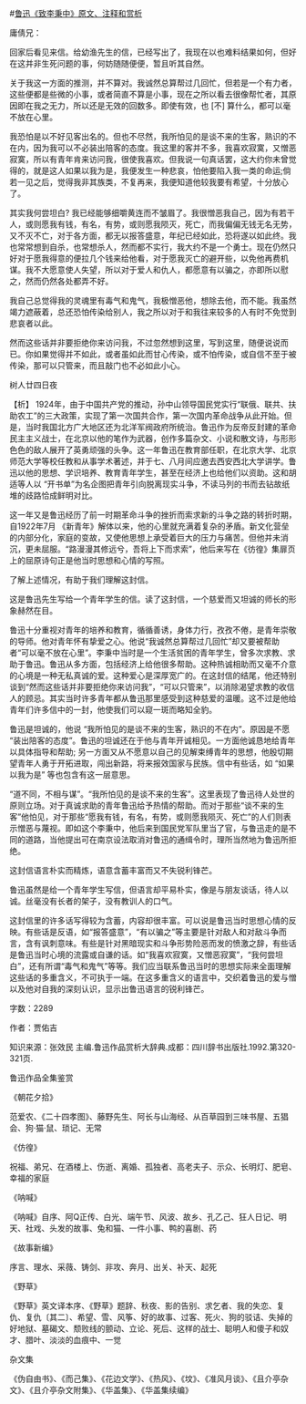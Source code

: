 #[鲁迅《致李秉中》原文、注释和赏析](https://www.vrrw.net/wx/9445.html)

庸倩兄：

回家后看见来信。给幼渔先生的信，已经写出了，我现在以也难料结果如何，但好在这并非生死问题的事，何妨随随便便，暂且听其自然。

关于我这一方面的推测，并不算对。我诚然总算帮过几回忙，但若是一个有力者，这些便都是些微的小事，或者简直不算是小事，现在之所以看去很像帮忙者，其原因即在我之无力，所以还是无效的回数多。即使有效，也 [不] 算什么，都可以毫不放在心里。

我恐怕是以不好见客出名的。但也不尽然，我所怕见的是谈不来的生客，熟识的不在内，因为我可以不必装出陪客的态度。我这里的客并不多，我喜欢寂寞，又憎恶寂寞，所以有青年肯来访问我，很使我喜欢。但我说一句真话罢，这大约你未曾觉得的，就是这人如果以我为是，我便发生一种悲哀，怕他要陷入我一类的命运;倘若一见之后，觉得我非其族类，不复再来，我便知道他较我要有希望，十分放心了。

其实我何尝坦白? 我已经能够细嚼黄连而不皱眉了。我很憎恶我自己，因为有若干人，或则愿我有钱，有名，有势，或则愿我陨灭，死亡，而我偏偏无钱无名无势，又不灭不亡，对于各方面，都无以报答盛意，年纪已经如此，恐将遂以如此终。我也常常想到自杀，也常想杀人，然而都不实行，我大约不是一个勇士。现在仍然只好对于愿我得意的便拉几个钱来给他看，对于愿我灭亡的避开些，以免他再费机谋。我不大愿意使人失望，所以对于爱人和仇人，都愿意有以骗之，亦即所以慰之，然而仍然各处都弄不好。

我自己总觉得我的灵魂里有毒气和鬼气，我极憎恶他，想除去他，而不能。我虽然竭力遮蔽着，总还恐怕传染给别人，我之所以对于和我往来较多的人有时不免觉到悲哀者以此。

然而这些话并非要拒绝你来访问我，不过忽然想到这里，写到这里，随便说说而已。你如果觉得并不如此，或者虽如此而甘心传染，或不怕传染，或自信不至于被传染，那可以只管来，而且敲门也不必如此小心。

树人廿四日夜



【析】 1924年，由于中国共产党的推动，孙中山领导国民党实行“联俄、联共、扶助农工”的三大政策，实现了第一次国共合作，第一次国内革命战争从此开始。但是，当时我国北方广大地区还为北洋军阀政府所统治。鲁迅作为反帝反封建的革命民主主义战士，在北京以他的笔作为武器，创作多篇杂文、小说和散文诗，与形形色色的敌人展开了英勇顽强的头争。这一年鲁迅在教育部任职，在北京大学、北京师范大学等校任教和从事学术著述，并于七、八月间应邀去西安西北大学讲学。鲁迅以他的思想、学识培养、教育青年学生，甚至在经济上也给他们以资助。这和胡适等人以 “开书单”为名企图把青年引向脱离现实斗争，不读马列的书而去钻故纸堆的歧路恰成鲜明对比。

这一年又是鲁迅经历了前一时期革命斗争的挫折而索求新的斗争之路的转折时期，自1922年7月 《新青年》解体以来，他的心里就充满着复杂的矛盾。新文化营垒的内部分化，家庭的变故，又使他思想上承受着巨大的压力与痛苦。但他并未消沉，更未屈服。“路漫漫其修远兮，吾将上下而求索”，他后来写在《彷徨》集扉页上的屈原诗句正是他当时思想和心情的写照。

了解上述情况，有助于我们理解这封信。

这是鲁迅先生写给一个青年学生的信。读了这封信，一个慈爱而又坦诚的师长的形象赫然在目。

鲁迅十分重视对青年的培养和教育，循循善诱，身体力行，孜孜不倦，是青年崇敬的导师。他对青年怀有挚爱之心。他说“我诚然总算帮过几回忙”却又要被帮助者“可以毫不放在心里”。李秉中当时是一个生活贫困的青年学生，曾多次求教、求助于鲁迅。鲁迅从多方面，包括经济上给他很多帮助。这种热诚相助而又毫不介意的心境是一种无私真诚的爱。这种爱心是深厚宽广的。在这封信的结尾，他还特别谈到“然而这些话并非要拒绝你来访问我”，“可以只管来”，以消除渴望求教的收信人的顾忌。其实当时许多青年都从鲁迅那里感受到这种慈爱的温暖。这不过是他给青年们许多信中的一封，他使我们可以窥一斑而略知全豹。

鲁迅是坦诚的，他说 “我所怕见的是谈不来的生客，熟识的不在内”。原因是不愿 “装出陪客的态度”。鲁迅的坦诚还在于他与青年开诚相见。一方面他诚恳地给青年以具体指导和帮助; 另一方面又从不愿意以自己的见解束缚青年的思想，他殷切期望青年人勇于开拓进取，闯出新路，将来报效国家与民族。信中有些话，如 “如果以我为是” 等也包含有这一层意思。

“道不同，不相与谋”。“我所怕见的是谈不来的生客”。这里表现了鲁迅待人处世的原则立场。对于真诚求助的青年鲁迅给予热情的帮助。而对于那些“谈不来的生客”他怕见，对于那些“愿我有钱，有名，有势，或则愿我陨灭、死亡”的人们则表示憎恶与蔑视。即如这个李秉中，他后来到国民党军队里当了官，与鲁迅走的是不同的道路，当他提出可在南京设法取消对鲁迅的通缉令时，理所当然地为鲁迅所拒绝。

这封信语言朴实而精炼，语意含蓄丰富而又不失锐利锋芒。

鲁迅虽然是给一个青年学生写信，但语言却平易朴实，像是与朋友谈话，待人以诚。丝毫没有长者的架子，没有教训人的口气。

这封信里的许多话写得较为含蓄，内容却很丰富。可以说是鲁迅当时思想心情的反映。有些话是反语，如“报答盛意”，“有以骗之”等主要是针对敌人和对敌斗争而言，含有讽刺意味。有些是针对黑暗现实和斗争形势险恶而发的愤激之辞，有些话是鲁迅当时心境的流露或自谦的话。如“我喜欢寂寞，又憎恶寂寞”，“我何尝坦白”，还有所谓“毒气和鬼气”等等。我们应当联系鲁迅当时的思想实际来全面理解这些话的多重含义，不可执于一端。在这多重含义的语言中，交织着鲁迅的爱与憎以及他对自我的深刻认识，显示出鲁迅语言的锐利锋芒。

字数：2289

作者：贾佑吉

知识来源：张效民 主编.鲁迅作品赏析大辞典.成都：四川辞书出版社.1992.第320-321页.

鲁迅作品全集鉴赏

《朝花夕拾》

范爱农、《二十四孝图》、藤野先生、阿长与山海经、从百草园到三味书屋、五猖会、狗·猫·鼠、琐记、无常

《仿徨》

祝福、弟兄、在酒楼上、伤逝、离婚、孤独者、高老夫子、示众、长明灯、肥皂、幸福的家庭

《呐喊》

《呐喊》自序、阿Q正传、白光、端午节、风波、故乡、孔乙己、狂人日记、明天、社戏、头发的故事、兔和猫、一件小事、鸭的喜剧、药

《故事新编》

序言、理水、采薇、铸剑、非攻、奔月、出关、补天、起死

《野草》

《野草》英文译本序、《野草》题辞、秋夜、影的告别、求乞者、我的失恋、复仇、复仇〔其二〕、希望、雪、风筝、好的故事、过客、死火、狗的驳诘、失掉的好地狱、墓碣文、颓败线的颤动、立论、死后、这样的战士、聪明人和傻子和奴才、腊叶、淡淡的血痕中、一觉

杂文集

《伪自由书》、《而己集》、《花边文学》、《热风》、《坟》、《准风月谈》、《且介亭杂文》、《且介亭杂文附集》、《华盖集》、《华盖集续编》

